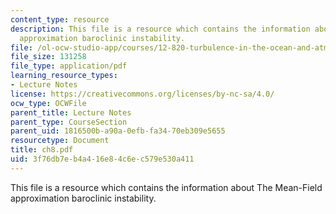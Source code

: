 ```yaml
---
content_type: resource
description: This file is a resource which contains the information about The Mean-Field
  approximation baroclinic instability.
file: /ol-ocw-studio-app/courses/12-820-turbulence-in-the-ocean-and-atmosphere-spring-2007/3f76db7eb4a416e84c6ec579e530a411_ch8.pdf
file_size: 131258
file_type: application/pdf
learning_resource_types:
- Lecture Notes
license: https://creativecommons.org/licenses/by-nc-sa/4.0/
ocw_type: OCWFile
parent_title: Lecture Notes
parent_type: CourseSection
parent_uid: 1816500b-a90a-0efb-fa34-70eb309e5655
resourcetype: Document
title: ch8.pdf
uid: 3f76db7e-b4a4-16e8-4c6e-c579e530a411
---
```

This file is a resource which contains the information about The Mean-Field approximation baroclinic instability.